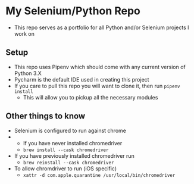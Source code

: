 # My Selenium/Python Repo

* This repo serves as a portfolio for all Python and/or Selenium projects I work on

## Setup
* This repo uses Pipenv which should come with any current version of Python 3.X
* Pycharm is the default IDE used in creating this project
* If you care to pull this repo you will want to clone it, then run ```pipenv install```
  * This will allow you to pickup all the necessary modules

## Other things to know
* Selenium is configured to run against chrome
* * If you have never installed chromedriver
  * ```brew install --cask chromedriver```
* If you have previously installed chromedriver run 
  * ```brew reinstall --cask chromedriver```
* To allow chromdriver to run (iOS specific)
  * ```xattr -d com.apple.quarantine /usr/local/bin/chromedriver```